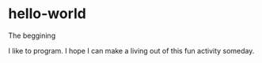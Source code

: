 # hello-world
The beggining

I like to program. I hope I can make a living out of this fun activity someday.
